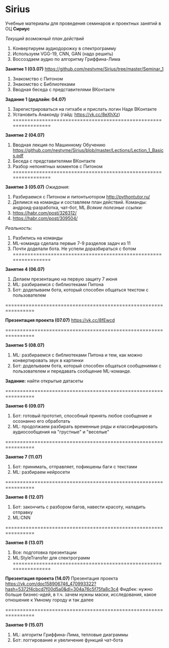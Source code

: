 # Sirius

Учебные материалы для проведения семинаров и проектных занятий в ОЦ **Cириус** 

*Текущий возможный план действий*
1. Конвертируем аудиодорожку в спектрограмму
2. Используем VGG-19, CNN, GAN (надо решить)
3. Воссоздаем аудио по алгоритму Гриффина-Лима

**Занятие 1 (03.07)**
https://github.com/nestyme/Sirius/tree/master/Seminar_1
1. Знакомство с Питоном
2. Знакомство с Библиотеками
3. Вводная беседа с представителями ВКонтакте

**Задание 1 (дедлайн: 04.07)**
1. Зарегистрироваться на гитхабе и прислать логин Наде ВКонтакте
2. Установить Анаконду (гайд: https://vk.cc/8eXhXz)
================================================================

**Занятие 2 (04.07)**
1. Вводная лекция по Машинному Обучению https://github.com/nestyme/Sirius/blob/master/Lections/Lection_1_Basics.pdf
2. Беседа с представителями ВКонтакте 
3. Разбор непонятных моментов с Питоном
================================================================

**Занятие 3 (05.07)**
*Ожидания*:
1. Разбираемся с Питоном и питонтьютором http://pythontutor.ru/
2. Делимся на команды и составляем план действий. Команды: андроид-разработка, чат-бот, ML
*Всякие полезные ссылки:*
1. https://habr.com/post/326312/
2. https://habr.com/post/309504/


*Реальность*:
1. Разбились на команды
2. ML-команда сделала первые 7-9 разделов задач из 11
3. Почти доделали бота.
Не успели доразбираться с ботом
================================================================

**Занятие 4 (06.07)**
1. Делаем презентацию на первую защиту 7 июня
2. ML: разбираемся с библиотеками Питона 
3. Бот: доделываем бота, который способен общаться текстом с пользователем

================================================================

**Презентация проекта (07.07)**
https://vk.cc/8fEwcd

================================================================

**Занятие 5 (08.07)**
1. ML: разбираемся с библиотеками Питона и тем, как можно конвертировать звук в картинки
2. Бот: доделываем бота, который способен общаться сообщениями с пользователем и передавать сообщение ML-команде.

**Задание:** найти открытые датасеты

================================================================

**Занятие 6 (09.07)**
1. Бот: готовый прототип, способный принять любое сообщение и осознанно его обработать
2. ML: продолжаем разбирать временные ряды и классифицировать аудиосообщения на "грустные" и "веселые"

================================================================

**Занятие 7 (11.07)**
1. Бот: принимать, отправляет, пофикшены баги с текстами
2. ML: разбираем нейросети

================================================================

**Занятие 8 (12.07)**
1. Бот: закончить с разбором багов, навести красоту, наладить отправку
2. ML:CNN

================================================================

**Занятие 8 (13.07)**
1. Все: подготовка презентации
2. ML:StyleTransfer для спектрограмм
================================================================

**Презентация проекта (14.07)**
Презентация проекта https://vk.com/doc158906746_470993322?hash=5372f4cbcd7f00d5a0&dl=304a76c5f75fa8c3c4
Фидбек: нужно больше бизнес-идей, в т.ч. зачем нужны маски, исследования, какое отношение к Умному городу и так далее

================================================================

**Занятие 9 (15.07)**
1. ML: алгоритм Гриффина-Лима, тепловые диаграммы
2. Бот: логгирование и увеличение функций чат-бота

